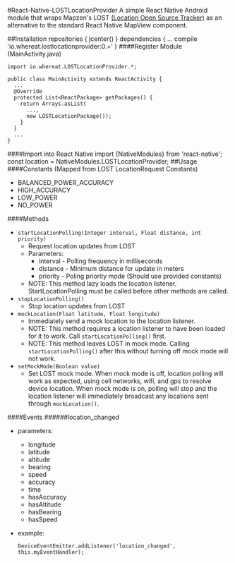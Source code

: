 #React-Native-LOSTLocationProvider
A simple React Native Android module that wraps Mapzen's LOST [(Location Open Source Tracker)](https://github.com/mapzen/LOST) as an alternative to the standard React Native MapView component.

##Installation
    repositories {
        jcenter()
    }
    dependencies {
      ...
      compile 'io.whereat.lostlocationprovider:0.+'
    }
####Register Module (MainActivity.java)

    import io.whereat.LOSTLocationProvider.*; 

    public class MainActivity extends ReactActivity {
      ...
      @Override
      protected List<ReactPackage> getPackages() {
        return Arrays.asList(
          ...,
          new LOSTLocationPackage());
        }
      }
      ...
    }
####Import into React Native
    import {NativeModules} from 'react-native';
    const location = NativeModules.LOSTLocationProvider;
##Usage
####Constants (Mapped from LOST LocationRequest Constants)
  - BALANCED_POWER_ACCURACY
  - HIGH_ACCURACY
  - LOW_POWER
  - NO_POWER
  
####Methods
  - `startLocationPolling(Integer interval, Float distance, int priority)`
    - Request location updates from LOST
    - Parameters:
      - interval - Polling frequency in milliseconds
      - distance - Minimum distance for update in meters
      - priority - Poling priority mode (Should use provided constants)
    - NOTE: This method lazy loads the location listener. StartLocationPolling must be called before other methods are called.
  - `stopLocationPolling()`
    - Stop location updates from LOST
  - `mockLocation(Float latitude, Float longitude)`
    - Immediately send a mock location to the location listener.
    - NOTE: This method requires a location listener to have been loaded for it to work. Call `startLocationPolling()` first.
    - NOTE: This method leaves LOST in mock mode. Calling `startLocationPolling()` after this without turning off mock mode will not work.
  - `setMockMode(Boolean value)`
    - Set LOST mock mode. When mock mode is off, location polling will work as expected, using cell networks, wifi, and gps to resolve device location. When mock mode is on, polling will stop and the location listener will immediately broadcast any locations sent through `mockLocation()`.
    
####Events
######location_changed
  - parameters:
    - longitude
    - latitude
    - altitude
    - bearing
    - speed
    - accuracy
    - time
    - hasAccuracy
    - hasAltitude
    - hasBearing
    - hasSpeed
  - example:
  
    `DeviceEventEmitter.addListener('location_changed', this.myEventHandler);`


  

